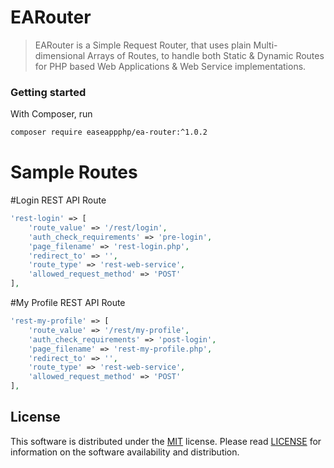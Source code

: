 # EARouter
> EARouter is a Simple Request Router, that uses plain Multi-dimensional Arrays of Routes, to handle both Static &amp; Dynamic Routes for PHP based Web Applications &amp; Web Service implementations.


### Getting started
With Composer, run

```sh
composer require easeappphp/ea-router:^1.0.2
```

# Sample Routes
#Login REST API Route
```php
'rest-login' => [
	'route_value' => '/rest/login',
	'auth_check_requirements' => 'pre-login',
	'page_filename' => 'rest-login.php',
	'redirect_to' => '',
	'route_type' => 'rest-web-service',
	'allowed_request_method' => 'POST'
],

```



#My Profile REST API Route
```php
'rest-my-profile' => [
	'route_value' => '/rest/my-profile',
	'auth_check_requirements' => 'post-login',
	'page_filename' => 'rest-my-profile.php',
	'redirect_to' => '',
	'route_type' => 'rest-web-service',
	'allowed_request_method' => 'POST'
],

```
	

## License
This software is distributed under the [MIT](https://opensource.org/licenses/MIT) license. Please read [LICENSE](https://github.com/easeappphp/PDOLight/blob/main/LICENSE) for information on the software availability and distribution.
	
